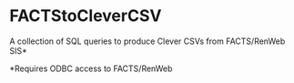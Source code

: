 # FACTStoCleverCSV

A collection of SQL queries to produce Clever CSVs from FACTS/RenWeb SIS*

*Requires ODBC access to FACTS/RenWeb

